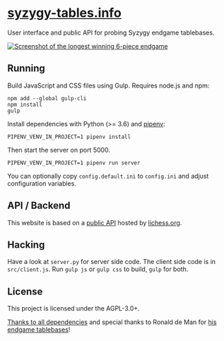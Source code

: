 [syzygy-tables.info](https://syzygy-tables.info)
================================================

User interface and public API for probing Syzygy endgame tablebases.

[![Screenshot of the longest winning 6-piece endgame](/screenshot.png)](https://syzygy-tables.info/?fen=6N1/5KR1/2n5/8/8/8/2n5/1k6%20w%20-%20-%200%201)

Running
-------

Build JavaScript and CSS files using Gulp. Requires node.js and npm:

    npm add --global gulp-cli
    npm install
    gulp

Install dependencies with Python (>= 3.6) and [pipenv](https://pipenv.readthedocs.io/en/latest/):

    PIPENV_VENV_IN_PROJECT=1 pipenv install

Then start the server on port 5000.

    PIPENV_VENV_IN_PROJECT=1 pipenv run server

You can optionally copy `config.default.ini` to `config.ini` and adjust
configuration variables.

API / Backend
-------------

This website is based on a [public API](https://github.com/niklasf/lila-tablebase) hosted by [lichess.org](https://tablebase.lichess.ovh).

Hacking
-------

Have a look at `server.py` for server side code. The client side code is in
`src/client.js`. Run `gulp js` or `gulp css` to build, `gulp` for both.

License
-------

This project is licensed under the AGPL-3.0+.

<a href="https://syzygy-tables.info/legal#thanks">Thanks to all dependencies</a> and special thanks to Ronald de Man for [his endgame tablebases](https://github.com/syzygy1/tb)!

